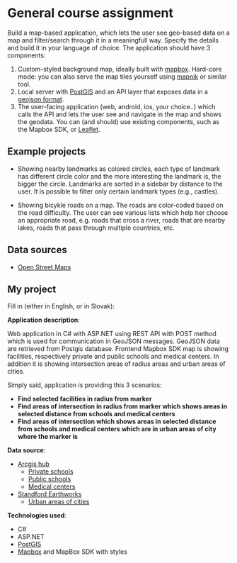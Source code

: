 # General course assignment

Build a map-based application, which lets the user see geo-based data on a map and filter/search through it in a meaningfull way. Specify the details and build it in your language of choice. The application should have 3 components:

1. Custom-styled background map, ideally built with [mapbox](http://mapbox.com). Hard-core mode: you can also serve the map tiles yourself using [mapnik](http://mapnik.org/) or similar tool.
2. Local server with [PostGIS](http://postgis.net/) and an API layer that exposes data in a [geojson format](http://geojson.org/).
3. The user-facing application (web, android, ios, your choice..) which calls the API and lets the user see and navigate in the map and shows the geodata. You can (and should) use existing components, such as the Mapbox SDK, or [Leaflet](http://leafletjs.com/).

## Example projects

- Showing nearby landmarks as colored circles, each type of landmark has different circle color and the more interesting the landmark is, the bigger the circle. Landmarks are sorted in a sidebar by distance to the user. It is possible to filter only certain landmark types (e.g., castles).

- Showing bicykle roads on a map. The roads are color-coded based on the road difficulty. The user can see various lists which help her choose an appropriate road, e.g. roads that cross a river, roads that are nearby lakes, roads that pass through multiple countries, etc.

## Data sources

- [Open Street Maps](https://www.openstreetmap.org/)

## My project

Fill in (either in English, or in Slovak):

**Application description**: 

Web application in C# with ASP.NET using REST API with POST method which is used for communication in GeoJSON messages. GeoJSON data are retrieved from Postgis database. Frontend Mapbox SDK map is  showing facilities, respectively private and public schools and medical centers. In addition it is showing intersection areas of radius areas and urban areas of cities. 

Simply said, application is providing this 3 scenarios:
- **Find selected facilities in radius from marker**
- **Find areas of intersection in radius from marker which shows areas in selected distance from schools and medical centers**
- **Find areas of intersection which shows areas in selected distance from schools and medical centers which are in urban areas of city where the marker is**

**Data source**: 

- [Arcgis hub](https://hub.arcgis.com)
    - [Private schools](https://hub.arcgis.com/datasets/DHS-GII::private-schools) 
    - [Public schools](https://hub.arcgis.com/datasets/DHS-GII::public-schools)
    - [Medical centers](https://hub.arcgis.com/datasets/7427f63124164c5aaaad4e5aa62bd3ee_0)
- [Standford Earthworks](https://earthworks.stanford.edu)
    - [Urban areas of cities](https://earthworks.stanford.edu/catalog/stanford-vt734jy6725)

**Technologies used**: 

- C#
- ASP.NET
- [PostGIS](http://postgis.net/)
- [Mapbox](http://mapbox.com) and MapBox SDK with styles
